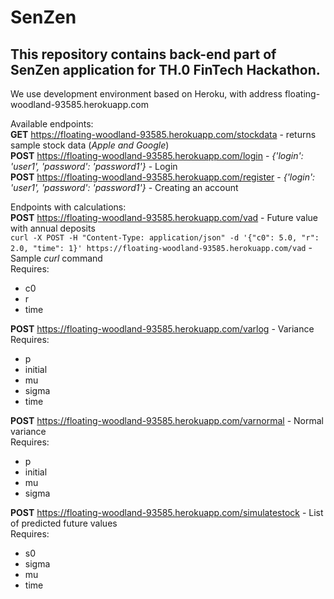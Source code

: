 # SenZen  
## This repository contains back-end part of SenZen application for TH.0 FinTech Hackathon.  
We use development environment based on Heroku, with address floating-woodland-93585.herokuapp.com

Available endpoints:  
**GET** https://floating-woodland-93585.herokuapp.com/stockdata - returns sample stock data (*Apple and Google*)  
**POST** https://floating-woodland-93585.herokuapp.com/login  - *{'login': 'user1', 'password': 'password1'}* - Login  
**POST** https://floating-woodland-93585.herokuapp.com/register - *{'login': 'user1', 'password': 'password1'}* - Creating an account  

Endpoints with calculations:  
**POST** https://floating-woodland-93585.herokuapp.com/vad - Future value with annual deposits  
`curl -X POST -H "Content-Type: application/json" -d '{"c0": 5.0, "r": 2.0, "time": 1}' https://floating-woodland-93585.herokuapp.com/vad` - Sample *curl* command  
Requires:  
* c0  
* r  
* time  

**POST** https://floating-woodland-93585.herokuapp.com/varlog - Variance  
Requires:  
* p  
* initial  
* mu  
* sigma  
* time  

**POST** https://floating-woodland-93585.herokuapp.com/varnormal  - Normal variance  
Requires:  
* p
* initial   
* mu  
* sigma  

**POST**  https://floating-woodland-93585.herokuapp.com/simulatestock - List of predicted future values  
Requires:  
* s0  
* sigma  
* mu  
* time  
